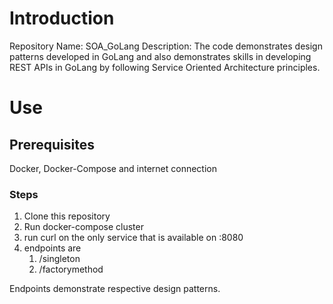 # Introduction

Repository Name: SOA_GoLang
Description: The code demonstrates design patterns developed
in GoLang and also demonstrates skills in developing
REST APIs in GoLang by following Service Oriented Architecture principles.

# Use

## Prerequisites

Docker, Docker-Compose and internet connection

### Steps

1. Clone this repository
2. Run docker-compose cluster
3. run curl on the only service that is available on <container-ip-address>:8080
4. endpoints are
    1. /singleton
    2. /factorymethod

Endpoints demonstrate respective design patterns.
